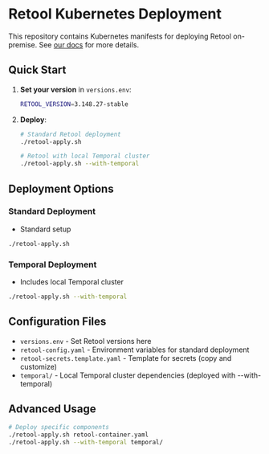 # Retool Kubernetes Deployment

This repository contains Kubernetes manifests for deploying Retool on-premise. See [our docs](https://docs.retool.com/self-hosted/tutorials/kubernetes/manifests) for more details.

## Quick Start

1. **Set your version** in `versions.env`:
   ```bash
   RETOOL_VERSION=3.148.27-stable
   ```

2. **Deploy**:
   ```bash
   # Standard Retool deployment
   ./retool-apply.sh
   
   # Retool with local Temporal cluster
   ./retool-apply.sh --with-temporal
   ```

## Deployment Options

### Standard Deployment
- Standard setup

```bash
./retool-apply.sh
```

### Temporal Deployment  
- Includes local Temporal cluster

```bash
./retool-apply.sh --with-temporal
```

## Configuration Files

- `versions.env` - Set Retool versions here
- `retool-config.yaml` - Environment variables for standard deployment
- `retool-secrets.template.yaml` - Template for secrets (copy and customize)
- `temporal/` - Local Temporal cluster dependencies (deployed with --with-temporal)

## Advanced Usage

```bash
# Deploy specific components
./retool-apply.sh retool-container.yaml
./retool-apply.sh --with-temporal temporal/

